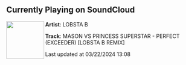 ## Currently Playing on SoundCloud

[<img align="left" width="100" src="https://i1.sndcdn.com/artworks-zVZo6CqCnhamJBYO-2Ays6g-t500x500.jpg">](https://soundcloud.com/lobsta-b/perfect?in=saxurn/sets/drip-1)

**Artist**: LOBSTA B 

**Track**: MASON VS PRINCESS SUPERSTAR - PERFECT (EXCEEDER) [LOBSTA B REMIX]

Last updated at 03/22/2024 13:08
